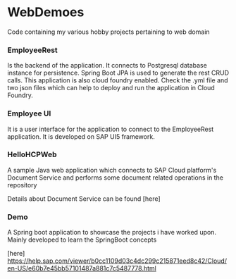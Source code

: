 # WebDemoes
Code containing my various hobby projects pertaining to web domain

### EmployeeRest

Is the backend of the application. It connects to Postgresql database instance for persistence. Spring Boot JPA is used to generate
the rest CRUD calls. This application is also cloud foundry enabled. Check the .yml file and two json files which can help 
to deploy and run the application in Cloud Foundry.

### Employee UI

It is a user interface for the application to connect to the EmployeeRest application. It is developed on SAP UI5 framework.

### HelloHCPWeb

A sample Java web application which connects to SAP Cloud platform's Document Service and performs some document related operations in the repository

Details about Document Service can be found [here] 

### Demo

A Spring boot application to showcase the projects i have worked upon.
Mainly developed to learn the SpringBoot concepts

[here] https://help.sap.com/viewer/b0cc1109d03c4dc299c215871eed8c42/Cloud/en-US/e60b7e45bb57101487a881c7c5487778.html
